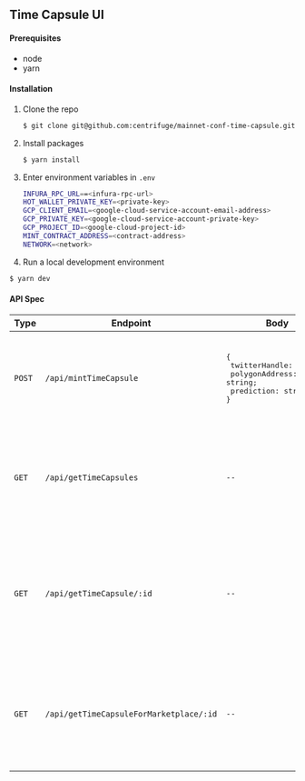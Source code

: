## Time Capsule UI

#### Prerequisites

- node
- yarn

#### Installation

1. Clone the repo

   ```sh
   $ git clone git@github.com:centrifuge/mainnet-conf-time-capsule.git
   ```

2. Install packages

   ```sh
   $ yarn install
   ```

3. Enter environment variables in `.env`

   ```sh
   INFURA_RPC_URL==<infura-rpc-url>
   HOT_WALLET_PRIVATE_KEY=<private-key>
   GCP_CLIENT_EMAIL=<google-cloud-service-account-email-address>
   GCP_PRIVATE_KEY=<google-cloud-service-account-private-key>
   GCP_PROJECT_ID=<google-cloud-project-id>
   MINT_CONTRACT_ADDRESS=<contract-address>
   NETWORK=<network>
   ```

4. Run a local development environment

```sh
$ yarn dev
```

#### API Spec

| Type   | Endpoint                                | Body                                                                                                     | Response                                                                                                                                                                              |
| ------ | --------------------------------------- | -------------------------------------------------------------------------------------------------------- | ------------------------------------------------------------------------------------------------------------------------------------------------------------------------------------- |
| `POST` | `/api/mintTimeCapsule`                  | <pre>{<br /> twitterHandle: string;<br /> polygonAddress: string;<br /> prediction: string;<br />}</pre> | <pre>{<br /> hash: string;<br /> id: string;<br />}<br />&vert;<br />string<br />&vert;<br />Error</pre>                                                                              |
| `GET`  | `/api/getTimeCapsules`                  | `--`                                                                                                     | <pre>{<br /> id: string;<br /> svgLink: string;<br /> timestamp: number;<br />}[]<br />&vert;<br />string<br />&vert;<br />Error</pre>                                                |
| `GET`  | `/api/getTimeCapsule/:id`               | `--`                                                                                                     | <pre>{<br /> status: 'minted' &vert; 'pending';<br /> svgLink: string;<br /> hash: string;<br />}<br />&vert;<br />boolean<br />&vert;<br />string<br />&vert;<br />Error</pre>       |
| `GET`  | `/api/getTimeCapsuleForMarketplace/:id` | `--`                                                                                                     | <pre>{<br /> name: 'Centrifuge Time Capsule';<br /> description: 'Your prediction for DeFi in 2023';<br /> image: string;<br />}<br />&vert;<br />string<br />&vert;<br />Error</pre> |
